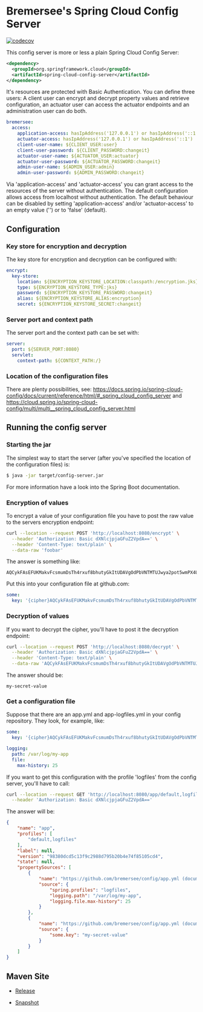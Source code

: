 # Bremersee's Spring Cloud Config Server

[![codecov](https://codecov.io/gh/bremersee/config-server/branch/main/graph/badge.svg)](https://codecov.io/gh/bremersee/config-server)

This config server is more or less a plain Spring Cloud Config Server:

```xml
<dependency>
  <groupId>org.springframework.cloud</groupId>
  <artifactId>spring-cloud-config-server</artifactId>
</dependency>
```

It's resources are protected with Basic Authentication. You can define three users: 
A client user can encrypt and decrypt property values and retrieve configuration,
an actuator user can access the actuator endpoints and an administration user can do both.

```yaml
bremersee:
  access:
    application-access: hasIpAddress('127.0.0.1') or hasIpAddress('::1')
    actuator-access: hasIpAddress('127.0.0.1') or hasIpAddress('::1')
    client-user-name: ${CLIENT_USER:user}
    client-user-password: ${CLIENT_PASSWORD:changeit}
    actuator-user-name: ${ACTUATOR_USER:actuator}
    actuator-user-password: ${ACTUATOR_PASSWORD:changeit}
    admin-user-name: ${ADMIN_USER:admin}
    admin-user-password: ${ADMIN_PASSWORD:changeit}
```

Via 'application-access' and 'actuator-access' you can grant access to the resources of the server 
without authentication. The default configuration allows access from localhost without authentication.
The default behaviour can be disabled by setting 'application-access' and/or 'actuator-access' to an
empty value ('') or to 'false' (default).

## Configuration

### Key store for encryption and decryption

The key store for encryption and decryption can be configured with:

```yaml
encrypt:
  key-store:
    location: ${ENCRYPTION_KEYSTORE_LOCATION:classpath:/encryption.jks}
    type: ${ENCRYPTION_KEYSTORE_TYPE:jks}
    password: ${ENCRYPTION_KEYSTORE_PASSWORD:changeit}
    alias: ${ENCRYPTION_KEYSTORE_ALIAS:encryption}
    secret: ${ENCRYPTION_KEYSTORE_SECRET:changeit}
```

### Server port and context path

The server port and the context path can be set with:

```yaml
server:
  port: ${SERVER_PORT:8080}
  servlet:
    context-path: ${CONTEXT_PATH:/}
```

### Location of the configuration files

There are plenty possibilities, see:
https://docs.spring.io/spring-cloud-config/docs/current/reference/html/#_spring_cloud_config_server
and
https://cloud.spring.io/spring-cloud-config/multi/multi__spring_cloud_config_server.html


## Running the config server

### Starting the jar

The simplest way to start the server (after you've specified the location of the configuration 
files) is:

```bash
$ java -jar target/config-server.jar
```

For more information have a look into the Spring Boot documentation.

### Encryption of values

To encrypt a value of your configuration file you have to post the raw value to the servers 
encryption endpoint:

```bash
curl --location --request POST 'http://localhost:8080/encrypt' \
  --header 'Authorization: Basic dXNlcjpjaGFuZ2VpdA==' \
  --header 'Content-Type: text/plain' \
  --data-raw 'foobar'
```

The answer is something like:

```
AQCykFAsEFUKMakvFcsmumDsTh4rxuf8bhutyGkItUDAVgOdPbVNTMTUJwya2pot5wmPX4UEXhCShQ+aDu42CMQz4ap78QP7fdcruQYAbimbhGDmL9voyhNDCYQ6ywUQTXj8VfVo+KOL/LtQymoWljhhFHmzsXEG/cojvh0jpYKthPidWOpcmS10uMvrMgPQn9sCGGB/L1EBQjQsMGV+QnQHPn7dRhbmIlm6BJnOyrQPyUv+mqBLQEGoWxSBkm9TQPSyMHW926qpkL5gVHXzV/TDMbY3T5Te4eqv23QKTyuKMJ6usROsG1BJ1WH+fXTSt4gJtA2xJUm7DSIJfiUM0GkDqJ5A9S5uiHj0g9CptP4sXSK0HNnOiakVXU7SGEc4byA=
```

Put this into your configuration file at github.com:

```yaml
some:
  key: '{cipher}AQCykFAsEFUKMakvFcsmumDsTh4rxuf8bhutyGkItUDAVgOdPbVNTMTUJwya2pot5wmPX4UEXhCShQ+aDu42CMQz4ap78QP7fdcruQYAbimbhGDmL9voyhNDCYQ6ywUQTXj8VfVo+KOL/LtQymoWljhhFHmzsXEG/cojvh0jpYKthPidWOpcmS10uMvrMgPQn9sCGGB/L1EBQjQsMGV+QnQHPn7dRhbmIlm6BJnOyrQPyUv+mqBLQEGoWxSBkm9TQPSyMHW926qpkL5gVHXzV/TDMbY3T5Te4eqv23QKTyuKMJ6usROsG1BJ1WH+fXTSt4gJtA2xJUm7DSIJfiUM0GkDqJ5A9S5uiHj0g9CptP4sXSK0HNnOiakVXU7SGEc4byA='
```

### Decryption of values

If you want to decrypt the cipher, you'll have to post it the decryption endpoint:

```bash
curl --location --request POST 'http://localhost:8080/decrypt' \
  --header 'Authorization: Basic dXNlcjpjaGFuZ2VpdA==' \
  --header 'Content-Type: text/plain' \
  --data-raw 'AQCykFAsEFUKMakvFcsmumDsTh4rxuf8bhutyGkItUDAVgOdPbVNTMTUJwya2pot5wmPX4UEXhCShQ+aDu42CMQz4ap78QP7fdcruQYAbimbhGDmL9voyhNDCYQ6ywUQTXj8VfVo+KOL/LtQymoWljhhFHmzsXEG/cojvh0jpYKthPidWOpcmS10uMvrMgPQn9sCGGB/L1EBQjQsMGV+QnQHPn7dRhbmIlm6BJnOyrQPyUv+mqBLQEGoWxSBkm9TQPSyMHW926qpkL5gVHXzV/TDMbY3T5Te4eqv23QKTyuKMJ6usROsG1BJ1WH+fXTSt4gJtA2xJUm7DSIJfiUM0GkDqJ5A9S5uiHj0g9CptP4sXSK0HNnOiakVXU7SGEc4byA='
```

The answer should be:

```
my-secret-value
```

### Get a configuration file

Suppose that there are an app.yml and app-logfiles.yml in your config repository. They look, for 
example, like:

```yaml (app.yml)
some:
  key: '{cipher}AQCykFAsEFUKMakvFcsmumDsTh4rxuf8bhutyGkItUDAVgOdPbVNTMTUJwya2pot5wmPX4UEXhCShQ+aDu42CMQz4ap78QP7fdcruQYAbimbhGDmL9voyhNDCYQ6ywUQTXj8VfVo+KOL/LtQymoWljhhFHmzsXEG/cojvh0jpYKthPidWOpcmS10uMvrMgPQn9sCGGB/L1EBQjQsMGV+QnQHPn7dRhbmIlm6BJnOyrQPyUv+mqBLQEGoWxSBkm9TQPSyMHW926qpkL5gVHXzV/TDMbY3T5Te4eqv23QKTyuKMJ6usROsG1BJ1WH+fXTSt4gJtA2xJUm7DSIJfiUM0GkDqJ5A9S5uiHj0g9CptP4sXSK0HNnOiakVXU7SGEc4byA='
```

```yaml (app-logfiles.yml)
logging:
  path: /var/log/my-app
  file:
    max-history: 25
```

If you want to get this configuration with the profile 'logfiles' from the config server, you'll
have to call:

```bash
curl --location --request GET 'http://localhost:8080/app/default,logfiles' \
  --header 'Authorization: Basic dXNlcjpjaGFuZ2VpdA=='
```

The answer will be:

```json
{
    "name": "app",
    "profiles": [
        "default,logfiles"
    ],
    "label": null,
    "version": "98380dcd5c13f9c2988d795b20b4e74f85105cd4",
    "state": null,
    "propertySources": [
        {
            "name": "https://github.com/bremersee/config/app.yml (document #1)",
            "source": {
                "spring.profiles": "logfiles",
                "logging.path": "/var/log/my-app",
                "logging.file.max-history": 25
            }
        },
        {
            "name": "https://github.com/bremersee/config/app.yml (document #0)",
            "source": {
                "some.key": "my-secret-value"
            }
        }
    ]
}
```

## Maven Site

- [Release](https://bremersee.github.io/config-server/index.html)

- [Snapshot](https://nexus.bremersee.org/repository/maven-sites/config-server/2.0.0-SNAPSHOT/index.html)

